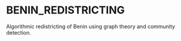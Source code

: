 # BENIN_REDISTRICTING
Algorithmic redistricting of Benin using graph theory and community detection.

